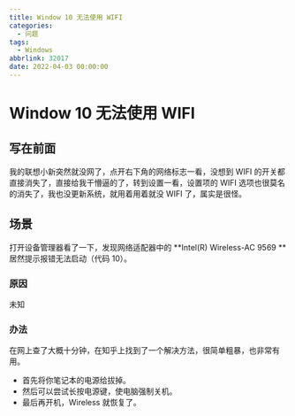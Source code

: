 ```yaml
---
title: Window 10 无法使用 WIFI
categories:
  - 问题
tags:
  - Windows
abbrlink: 32017
date: 2022-04-03 00:00:00
---
```


# Window 10 无法使用 WIFI

## 写在前面

我的联想小新突然就没网了，点开右下角的网络标志一看，没想到 WIFI 的开关都直接消失了，直接给我干懵逼的了，转到设置一看，设置项的 WIFI 选项也很莫名的消失了，我也没更新系统，就用着用着就没 WIFI 了，属实是很怪。

## 场景

打开设备管理器看了一下，发现网络适配器中的 **Intel(R) Wireless-AC 9569 **居然提示报错无法启动（代码 10）。

### 原因

未知

### 办法

在网上查了大概十分钟，在知乎上找到了一个解决方法，很简单粗暴，也非常有用。

- 首先将你笔记本的电源给拔掉。
- 然后可以尝试长按电源键，使电脑强制关机。
- 最后再开机，Wireless 就恢复了。
